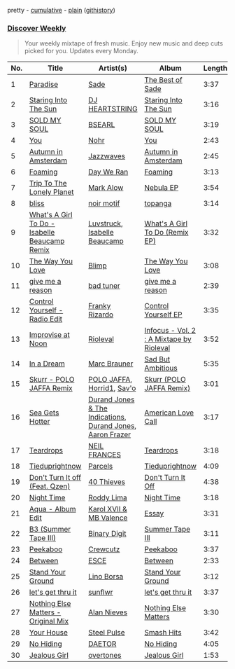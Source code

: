 pretty - [cumulative](/playlists/cumulative/Discover%20Weekly.md) - [plain](/playlists/plain/37i9dQZEVXcERLiUqU2pJX) ([githistory](https://github.githistory.xyz/vitokorn/spotify-playlist-archive/blob/master/playlists/plain/37i9dQZEVXcERLiUqU2pJX))
### [Discover Weekly](https://open.spotify.com/playlist/37i9dQZEVXcERLiUqU2pJX)

> Your weekly mixtape of fresh music. Enjoy new music and deep cuts picked for you. Updates every Monday.

| No. | Title | Artist(s) | Album | Length |
|---|---|---|---|---|
| 1 | [Paradise](https://open.spotify.com/track/4tReFKumS5bcFahdXDiM1b) | [Sade](https://open.spotify.com/artist/47zz7sob9NUcODy0BTDvKx) | [The Best of Sade](https://open.spotify.com/album/3uSWaQxJAdm5MWKQkQJNoK) | 3:37 |
| 2 | [Staring Into The Sun](https://open.spotify.com/track/4ZyOjIxFyf6UWdERULkFKE) | [DJ HEARTSTRING](https://open.spotify.com/artist/5tcwaJBUyEdxQxvieuQxU7) | [Staring Into The Sun](https://open.spotify.com/album/32fHr60Vpx6iUdl6UovJWH) | 3:16 |
| 3 | [SOLD MY SOUL](https://open.spotify.com/track/2GxSge6HAH6nt64yT83zmA) | [BSEARL](https://open.spotify.com/artist/3e3riRnIankd5kcDNvsZFi) | [SOLD MY SOUL](https://open.spotify.com/album/61bHizZ5lcUniZrI15U7WW) | 3:19 |
| 4 | [You](https://open.spotify.com/track/0cr2WSBR1kbtcUR3MPC09T) | [Nohr](https://open.spotify.com/artist/5ksOqe4QEaUjadayPHNX82) | [You](https://open.spotify.com/album/5vj9AM3vJSJ0GUjoQKzUqQ) | 2:43 |
| 5 | [Autumn in Amsterdam](https://open.spotify.com/track/0zk9uvElUeSGpeP2Emhugt) | [Jazzwaves](https://open.spotify.com/artist/0Ts3DgksvL8dbF6mUAPFNC) | [Autumn in Amsterdam](https://open.spotify.com/album/4LMnyTKVoP6gOw4dWsKlFl) | 2:45 |
| 6 | [Foaming](https://open.spotify.com/track/0HeEz3p1yVoAIOjAULJzrD) | [Day We Ran](https://open.spotify.com/artist/6dtbK89qIT2XjIsCQHjTxS) | [Foaming](https://open.spotify.com/album/3Hwz49I44rdxZfJ07yZD4d) | 3:13 |
| 7 | [Trip To The Lonely Planet](https://open.spotify.com/track/3AoPhInlcd98u7Z1vmwHdk) | [Mark Alow](https://open.spotify.com/artist/6PyLXrrBcpRRD0ej5pRtRU) | [Nebula EP](https://open.spotify.com/album/6Y7unBdNLwDsEAr8EOobx8) | 3:54 |
| 8 | [bliss](https://open.spotify.com/track/6rDJ0UXktPHx1SK6Eo2F3l) | [noir motif](https://open.spotify.com/artist/2fhw6ZbwIjfGHrzAnrDsoz) | [topanga](https://open.spotify.com/album/0DIBhaX8bSu4aPdl5RWPU9) | 3:14 |
| 9 | [What's A Girl To Do - Isabelle Beaucamp Remix](https://open.spotify.com/track/2rO3fwkJA2R94n5gWCYvhG) | [Luvstruck](https://open.spotify.com/artist/6fm5VHP6gIiZZsOhphNpXy), [Isabelle Beaucamp](https://open.spotify.com/artist/4RrxhOmXj9bjyb5kXwt3Pz) | [What's A Girl To Do (Remix EP)](https://open.spotify.com/album/6g4pi5R13bWwrlLM3aiSV1) | 3:32 |
| 10 | [The Way You Love](https://open.spotify.com/track/5UIYYZADuukrQFG1DNnBlo) | [Blimp](https://open.spotify.com/artist/3cMgbjmQ7G6UjuJ7nS0yzx) | [The Way You Love](https://open.spotify.com/album/2Icnlv7O0iOvfTTiLz5iz5) | 3:08 |
| 11 | [give me a reason](https://open.spotify.com/track/6C0qnaMsSpHWwCdQXPpK06) | [bad tuner](https://open.spotify.com/artist/6a5fdBQLjJqoSGN5gythKm) | [give me a reason](https://open.spotify.com/album/1sWjExmhTuP0KGYKHew4ro) | 2:39 |
| 12 | [Control Yourself - Radio Edit](https://open.spotify.com/track/49cvev2GTehnDkEGXYgcZ0) | [Franky Rizardo](https://open.spotify.com/artist/2UgphhGSlC9QWgaZWUOCkl) | [Control Yourself EP](https://open.spotify.com/album/6tznRqtsPQgYo8YXYB5g19) | 3:35 |
| 13 | [Improvise at Noon](https://open.spotify.com/track/24lnpkTt6vXblWnC0VJugx) | [Rioleval](https://open.spotify.com/artist/45I1HAnq6EeSBi48cAqpw0) | [Infocus - Vol. 2 : A Mixtape by Rioleval](https://open.spotify.com/album/0r9rMxJhvhL7fqdI0wnNcM) | 3:52 |
| 14 | [In a Dream](https://open.spotify.com/track/00TlQ8niWZkwtNvgRsq1is) | [Marc Brauner](https://open.spotify.com/artist/6HX3fbKCin6OPe6ZFZ8qsf) | [Sad But Ambitious](https://open.spotify.com/album/1C4mtBFq4qDTCDvrDPIhom) | 5:35 |
| 15 | [Skurr - POLO JAFFA Remix](https://open.spotify.com/track/0pEdAYSA5H6dwnhfTLpwaE) | [POLO JAFFA](https://open.spotify.com/artist/17elXZK1RlBOcrDJ8HjEhJ), [Horrid1](https://open.spotify.com/artist/6BmZMwPlspsjzleRVb8rTZ), [Sav'o](https://open.spotify.com/artist/1VeNLxolTVovUG1ROeumVp) | [Skurr (POLO JAFFA Remix)](https://open.spotify.com/album/57X7AQj16uzQzZicrHP7Nk) | 3:01 |
| 16 | [Sea Gets Hotter](https://open.spotify.com/track/5ZK62nSchTamBy8F6HIZov) | [Durand Jones & The Indications](https://open.spotify.com/artist/6TVVIyd0fsRDGg6WzHKyTP), [Durand Jones](https://open.spotify.com/artist/099J9XcZ0A8kXtBANb5WCs), [Aaron Frazer](https://open.spotify.com/artist/4dwDVC6lrMINxVBxETE1AB) | [American Love Call](https://open.spotify.com/album/7FU0CDJvPwKDWRXtHYcsoY) | 3:17 |
| 17 | [Teardrops](https://open.spotify.com/track/3GdogCZTpPHBODiiEJbqQm) | [NEIL FRANCES](https://open.spotify.com/artist/587PA35pRGL1JwQr6idJbb) | [Teardrops](https://open.spotify.com/album/6SbuufeFjg252z6GFG1lXV) | 3:18 |
| 18 | [Tieduprightnow](https://open.spotify.com/track/66tkDkPsznE5zIHNt4QkXB) | [Parcels](https://open.spotify.com/artist/3oKRxpszQKUjjaHz388fVA) | [Tieduprightnow](https://open.spotify.com/album/5v7PsESglCFeVcb7wNEWIW) | 4:09 |
| 19 | [Don't Turn It off (Feat. Qzen)](https://open.spotify.com/track/5H8ZaA6z9uDvBNYEy7NsgR) | [40 Thieves](https://open.spotify.com/artist/1MLdyxgahy0T5ZdTpe4Jnc) | [Don't Turn It Off](https://open.spotify.com/album/7yxt4FYWy5C6imxhMr1d3o) | 4:38 |
| 20 | [Night Time](https://open.spotify.com/track/6lRMBIxee93wZmbUMgzqOD) | [Roddy Lima](https://open.spotify.com/artist/0Bg1joLOL52mJS0kf0pIDx) | [Night Time](https://open.spotify.com/album/0PJGRfQTywmeibJjwL756e) | 3:18 |
| 21 | [Aqua - Album Edit](https://open.spotify.com/track/7ad64n3jVeQH1OAszIh6YN) | [Karol XVII & MB Valence](https://open.spotify.com/artist/00LIVantW8SMg38JskHPbj) | [Essay](https://open.spotify.com/album/7loEJwtADIQSRGdUQy9w9p) | 3:31 |
| 22 | [B3 (Summer Tape III)](https://open.spotify.com/track/51cfYPKmavPCpttVPmV6Y7) | [Binary Digit](https://open.spotify.com/artist/3de6mAIrsacJj1uU0zfTSs) | [Summer Tape III](https://open.spotify.com/album/74D6KWPH1x75VY5X591iie) | 3:11 |
| 23 | [Peekaboo](https://open.spotify.com/track/2M1wjRyQePmQGSafjjH0g6) | [Crewcutz](https://open.spotify.com/artist/3wRmWPRKhXTatAYGQUsC4E) | [Peekaboo](https://open.spotify.com/album/2fMjNlCfSRAxhDAdHXcX3O) | 3:37 |
| 24 | [Between](https://open.spotify.com/track/7oCLTvnjudpF7v9MqYHPEt) | [ESCE](https://open.spotify.com/artist/3xVvJGFXPlg9vcRkNB6BGk) | [Between](https://open.spotify.com/album/5za03n5OSfHdfmveKv14zT) | 2:33 |
| 25 | [Stand Your Ground](https://open.spotify.com/track/0bWHYxUa5qRXtCvuscA9VA) | [Lino Borsa](https://open.spotify.com/artist/5bJ9fNpH0ZoHHgeALPkzxy) | [Stand Your Ground](https://open.spotify.com/album/0bPZl1VpnpjBb41JVErIv7) | 3:12 |
| 26 | [let's get thru it](https://open.spotify.com/track/5MGlrGeyr1XLYkEWUiocgv) | [sunflwr](https://open.spotify.com/artist/1vXY7FiXJPu6j456ZcrtIF) | [let's get thru it](https://open.spotify.com/album/2i3JjT3VoYKJKN3naj5MDd) | 3:37 |
| 27 | [Nothing Else Matters - Original Mix](https://open.spotify.com/track/4I5WN1xbaSbcpMhXWli6mM) | [Alan Nieves](https://open.spotify.com/artist/0gwCVstfKWPEMibFf3MnyG) | [Nothing Else Matters](https://open.spotify.com/album/63s6MFEXg5JB1xXbxNnmbp) | 3:30 |
| 28 | [Your House](https://open.spotify.com/track/4VK6BFsd38Gl9jDuLdPMZw) | [Steel Pulse](https://open.spotify.com/artist/6UL7BodGc5iVmQGlMwHR0g) | [Smash Hits](https://open.spotify.com/album/6woIcukwM6AijWFhfPZBVg) | 3:42 |
| 29 | [No Hiding](https://open.spotify.com/track/1L6SsMnrTAKJs3VHd0B6aO) | [DAETOR](https://open.spotify.com/artist/0PivHDlqdfJmNugJ2TLXlt) | [No Hiding](https://open.spotify.com/album/5o1gFqtHAZSleGn90gqj4A) | 4:05 |
| 30 | [Jealous Girl](https://open.spotify.com/track/7xCsot1IMYTKTCpAEtq1mq) | [overtones](https://open.spotify.com/artist/6jnKAlf7XuBFnKfmP2d0ZW) | [Jealous Girl](https://open.spotify.com/album/7HUy0C19HWtTrjTmW2PVFJ) | 1:53 |